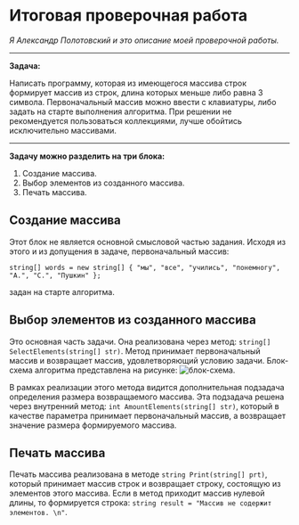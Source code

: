 # Итоговая проверочная работа

*Я Александр Полотовский и это описание моей проверочной работы.*

---

**Задача:**

 Написать программу, которая из имеющегося массива строк формирует массив из строк, длина которых меньше либо равна 3 символа. Первоначальный массив можно ввести с клавиатуры, либо задать на старте выполнения алгоритма. При решении не рекомендуется пользоваться коллекциями, лучше обойтись исключительно массивами.

---

**Задачу можно разделить на три блока:**

1. Создание массива.
2. Выбор элементов из созданного массива.
3. Печать массива.

## Создание массива

Этот блок не является основной смысловой частью задания. Исходя из этого и из допущения в задаче, первоначальный массив:

    string[] words = new string[] { "мы", "все", "учились", "понемногу", "А.", "С.", "Пушкин" };

задан на старте алгоритма.

## Выбор элементов из созданного массива

Это основная часть задачи. Она реализована через метод: `string[] SelectElements(string[] str)`. Метод принимает первоначальный массив и возвращает массив, удовлетворяющий условию задачи. Блок-схема алгоритма представлена на рисунке: ![блок-схема]( ).

В рамках реализации этого метода видится дополнительная подзадача определения размера возвращаемого массива. Эта подзадача решена через внутренний метод: `int AmountElements(string[] str)`, который в качестве параметра принимает первоначальный массив, а возвращает значение размера формируемого массива.

## Печать массива

Печать массива реализована в методе `string Print(string[] prt)`, который принимает массив строк и возвращает строку, состоящую из элементов этого массива. Если в метод приходит массив нулевой длины, то формируется строка: `string result = "Массив не содержит элементов. \n"`.

